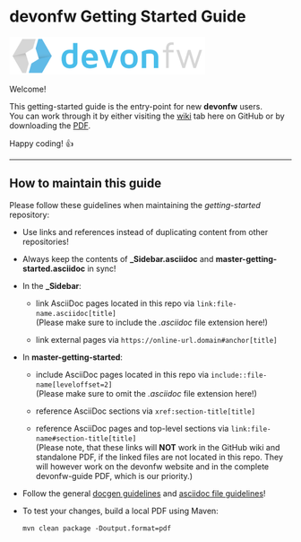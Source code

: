 # devonfw Getting Started Guide

![devonfw logo](theme/images/devonfw-small.png "Welcome, new devonfw user!")

Welcome!

This getting-started guide is the entry-point for new **devonfw** users.\
You can work through it by either visiting the [wiki](https://github.com/devonfw/getting-started/wiki) tab here on GitHub or by downloading the [PDF](https://github.com/devonfw/getting-started/raw/develop/devonfw_getting_started.pdf).

Happy coding! :thumbsup:

---

## How to maintain this guide

Please follow these guidelines when maintaining the *getting-started* repository:

- Use links and references instead of duplicating content from other repositories!

- Always keep the contents of **_Sidebar.asciidoc** and **master-getting-started.asciidoc** in sync!

- In the **_Sidebar**:

  - link AsciiDoc pages located in this repo via `link:file-name.asciidoc[title]`\
  (Please make sure to include the _.asciidoc_ file extension here!)

  - link external pages via `https://online-url.domain#anchor[title]`

- In **master-getting-started**:

  - include AsciiDoc pages located in this repo via `include::file-name[leveloffset=2]`\
  (Please make sure to omit the _.asciidoc_ file extension here!)

  - reference AsciiDoc sections via `xref:section-title[title]`

  - reference AsciiDoc pages and top-level sections via `link:file-name#section-title[title]`\
  (Please note, that these links will **NOT** work in the GitHub wiki and standalone PDF, if the linked files are not located in this repo. They will however work on the devonfw website and in the complete devonfw-guide PDF, which is our priority.)

- Follow the general [docgen guidelines](https://github.com/devonfw/docgen/wiki#guidelines) and [asciidoc file guidelines](https://github.com/devonfw/devonfw-guide/issues/43)!

- To test your changes, build a local PDF using Maven:
  ```
  mvn clean package -Doutput.format=pdf
  ```
